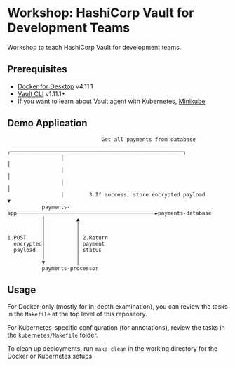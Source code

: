 # Workshop: HashiCorp Vault for Development Teams

Workshop to teach HashiCorp Vault for development teams.

## Prerequisites

- [Docker for Desktop](https://www.docker.com/products/docker-desktop/) v4.11.1
- [Vault CLI](https://www.vaultproject.io/docs/install) v1.11.1+
- If you want to learn about Vault agent with Kubernetes, [Minikube](https://minikube.sigs.k8s.io/docs/start/)


## Demo Application

```plaintext
                              Get all payments from database
                 ┌───────────────────────────────────────────────────────┐
                 │                                                       │
                 │                                                       │
                 │                                                       │
                 │        3.If success, store encrypted payload          ▼
           payments-app────────────────────────────────────────────►payments-database
           │          ▲
           │          │
           │          │
1.POST     │          │ 2.Return
  encrypted│          │ payment
  payload  │          │ status
           │          │
           ▼          │
           payments-processor
```

## Usage

For Docker-only (mostly for in-depth examination), you can review
the tasks in the `Makefile` at the top level of this repository.

For Kubernetes-specific configuration (for annotations), review the
tasks in the `kubernetes/Makefile` folder.

To clean up deployments, run `make clean` in the working directory
for the Docker or Kubernetes setups.
